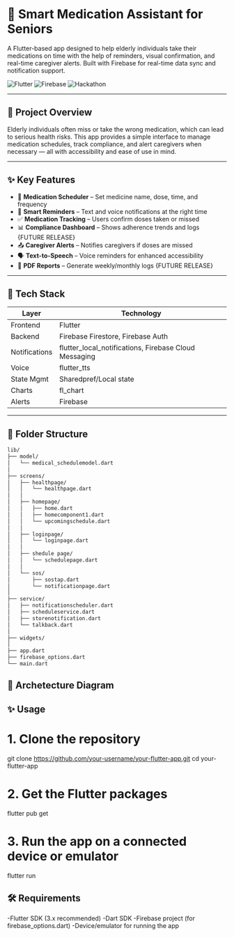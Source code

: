 # 💊 Smart Medication Assistant for Seniors

A Flutter-based app designed to help elderly individuals take their medications on time with the help of reminders, visual confirmation, and real-time caregiver alerts. Built with Firebase for real-time data sync and notification support.

![Flutter](https://img.shields.io/badge/Made%20with-Flutter-blue.svg)
![Firebase](https://img.shields.io/badge/Backend-Firebase-yellow)
![Hackathon](https://img.shields.io/badge/Project-Hackathon%202025-green)

---

## 🧠 Project Overview

Elderly individuals often miss or take the wrong medication, which can lead to serious health risks. This app provides a simple interface to manage medication schedules, track compliance, and alert caregivers when necessary — all with accessibility and ease of use in mind.

---

## ✨ Key Features

- 📅 **Medication Scheduler** – Set medicine name, dose, time, and frequency
- 🔔 **Smart Reminders** – Text and voice notifications at the right time
- ✅ **Medication Tracking** – Users confirm doses taken or missed
- 📊 **Compliance Dashboard** – Shows adherence trends and logs {FUTURE RELEASE}
- 📤 **Caregiver Alerts** – Notifies caregivers if doses are missed
- 🗣️ **Text-to-Speech** – Voice reminders for enhanced accessibility
- 📄 **PDF Reports** – Generate weekly/monthly logs {FUTURE RELEASE}


---

## 🧰 Tech Stack

| Layer      | Technology         |
|------------|--------------------|
| Frontend   | Flutter             |
| Backend    | Firebase Firestore, Firebase Auth |
| Notifications | flutter_local_notifications, Firebase Cloud Messaging |
| Voice      | flutter_tts         |
| State Mgmt | Sharedpref/Local state |
| Charts     | fl_chart            |
| Alerts     | Firebase |

---

## 📁 Folder Structure
```bash
lib/
├── model/
│   └── medical_schedulemodel.dart
│
├── screens/
│   ├── healthpage/
│   │   └── healthpage.dart
│   │
│   ├── homepage/
│   │   ├── home.dart
│   │   ├── homecomponent1.dart
│   │   └── upcomingschedule.dart
│   │
│   ├── loginpage/
│   │   └── loginpage.dart
│   │
│   ├── shedule page/
│   │   └── schedulepage.dart
│   │
│   └── sos/
│       ├── sostap.dart
│       └── notificationpage.dart
│
├── service/
│   ├── notificationscheduler.dart
│   ├── scheduleservice.dart
│   ├── storenotification.dart
│   └── talkback.dart
│
├── widgets/
│
├── app.dart
├── firebase_options.dart
└── main.dart
```

## 👾 Archetecture Diagram


## ✨ Usage
# 1. Clone the repository
git clone https://github.com/your-username/your-flutter-app.git
cd your-flutter-app

# 2. Get the Flutter packages
flutter pub get

# 3. Run the app on a connected device or emulator
flutter run

## 🛠 Requirements
-Flutter SDK (3.x recommended)
-Dart SDK
-Firebase project (for firebase_options.dart)
-Device/emulator for running the app

